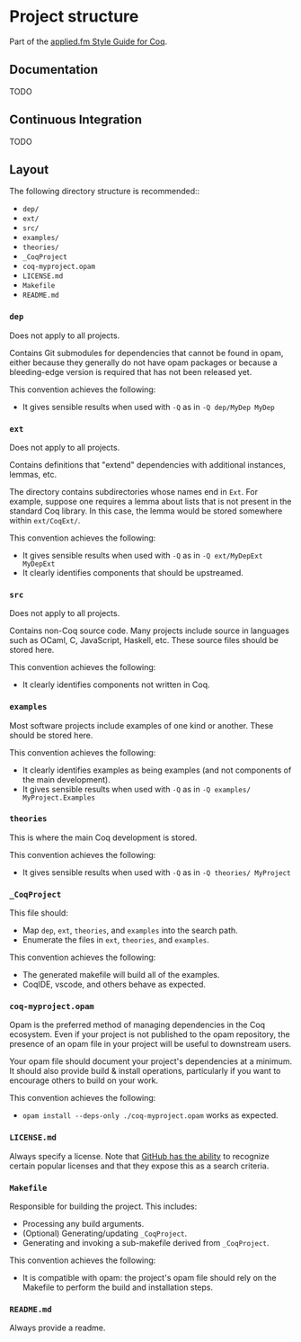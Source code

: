 # Project structure

Part of the <a href="index.html">applied.fm Style Guide for Coq</a>.

## Documentation

TODO

## Continuous Integration

TODO

## Layout

The following directory structure is recommended::

* `dep/`
* `ext/`
* `src/`
* `examples/`
* `theories/`
* `_CoqProject`
* `coq-myproject.opam`
* `LICENSE.md`
* `Makefile`
* `README.md`

### `dep`

Does not apply to all projects.

Contains Git submodules for dependencies that cannot be found in opam, either because they generally do not have opam packages or because a bleeding-edge version is required that has not been released yet.

This convention achieves the following:

* It gives sensible results when used with `-Q` as in `-Q dep/MyDep MyDep`

### `ext`

Does not apply to all projects.

Contains definitions that "extend" dependencies with additional instances, lemmas, etc.

The directory contains subdirectories whose names end in `Ext`. For example, suppose one requires a lemma about lists that is not present in the standard Coq library. In this case, the lemma would be stored somewhere within `ext/CoqExt/`.

This convention achieves the following:

* It gives sensible results when used with `-Q` as in `-Q ext/MyDepExt MyDepExt`
* It clearly identifies components that should be upstreamed.

### `src`

Does not apply to all projects.

Contains non-Coq source code. Many projects include source in languages such as OCaml, C, JavaScript, Haskell, etc. These source files should be stored here.

This convention achieves the following:

* It clearly identifies components not written in Coq.

### `examples`

Most software projects include examples of one kind or another. These should be stored here.

This convention achieves the following:

* It clearly identifies examples as being examples (and not components of the main development).
* It gives sensible results when used with `-Q` as in `-Q examples/ MyProject.Examples`

### `theories`

This is where the main Coq development is stored.

This convention achieves the following:

* It gives sensible results when used with `-Q` as in `-Q theories/ MyProject`


### `_CoqProject`

This file should:

* Map `dep`, `ext`, `theories`, and `examples` into the search path.
* Enumerate the files in `ext`, `theories`, and `examples`.

This convention achieves the following:

* The generated makefile will build all of the examples.
* CoqIDE, vscode, and others behave as expected.

### `coq-myproject.opam`

Opam is the preferred method of managing dependencies in the Coq ecosystem. Even if your project is not published to the opam repository, the presence of an opam file in your project will be useful to downstream users.

Your opam file should document your project's dependencies at a minimum. It should also provide build & install operations, particularly if you want to encourage others to build on your work.

This convention achieves the following:

* `opam install --deps-only ./coq-myproject.opam` works as expected.

### `LICENSE.md`

Always specify a license. Note that [GitHub has the ability](https://docs.github.com/en/repositories/managing-your-repositorys-settings-and-features/customizing-your-repository/licensing-a-repository) to recognize certain popular licenses and that they expose this as a search criteria.

### `Makefile`

Responsible for building the project. This includes:

* Processing any build arguments.
* (Optional) Generating/updating `_CoqProject`.
* Generating and invoking a sub-makefile derived from `_CoqProject`.

This convention achieves the following:

* It is compatible with opam: the project's opam file should rely on the Makefile to perform the build and installation steps.

### `README.md`

Always provide a readme.
